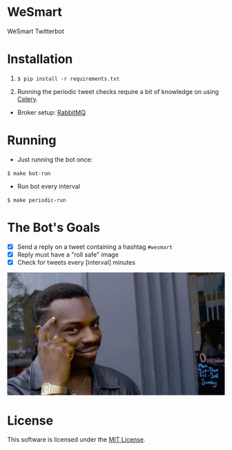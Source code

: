 # WeSmart

WeSmart Twitterbot

# Installation

1. `$ pip install -r requirements.txt`

2. Running the periodic tweet checks require a bit of knowledge on using [Celery](http://docs.celeryproject.org/en/latest/index.html).

- Broker setup: [RabbitMQ](http://docs.celeryproject.org/en/latest/getting-started/brokers/rabbitmq.html)

# Running

- Just running the bot once:

`$ make bot-run`

- Run bot every interval

`$ make periodic-run`

# The Bot's Goals

- [x] Send a reply on a tweet containing a hashtag `#wesmart`
- [x] Reply must have a "roll safe" image
- [x] Check for tweets every [interval] minutes

![wesmart image](./docs/wesmart.jpg)

# License

This software is licensed under the [MIT License](./LICENSE).
